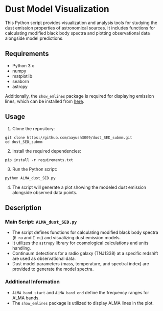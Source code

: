 # Dust Model Visualization

This Python script provides visualization and analysis tools for studying the dust emission properties of astronomical sources. It includes functions for calculating modified black body spectra and plotting observational data alongside model predictions.

## Requirements

- Python 3.x
- numpy
- matplotlib
- seaborn
- astropy

Additionally, the `show_emlines` package is required for displaying emission lines, which can be installed from [here](https://github.com/aayush3009/show_emlines).

## Usage

1. Clone the repository:

```
git clone https://github.com/aayush3009/dust_SED_submm.git
cd dust_SED_submm
```

2. Install the required dependencies:

```
pip install -r requirements.txt
```

3. Run the Python script:

```
python ALMA_dust_SED.py
```


4. The script will generate a plot showing the modeled dust emission alongside observed data points.

## Description

### Main Script: `ALMA_dust_SED.py`

- The script defines functions for calculating modified black body spectra (`B_nu` and `I_nu`) and visualizing dust emission models.
- It utilizes the `astropy` library for cosmological calculations and units handling.
- Continuum detections for a radio galaxy (TNJ1338) at a specific redshift are used as observational data.
- Dust model parameters (mass, temperature, and spectral index) are provided to generate the model spectra.

### Additional Information

- `ALMA_band_start` and `ALMA_band_end` define the frequency ranges for ALMA bands.
- The `show_emlines` package is utilized to display ALMA lines in the plot.


